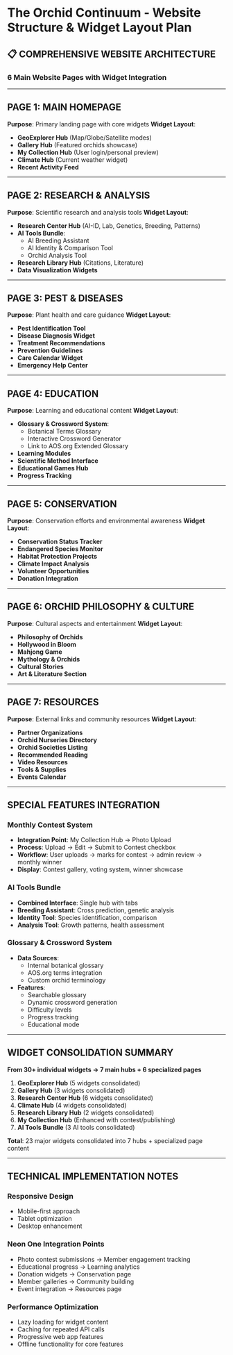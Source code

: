 # The Orchid Continuum - Website Structure & Widget Layout Plan

## 📋 **COMPREHENSIVE WEBSITE ARCHITECTURE**

### **6 Main Website Pages with Widget Integration**

---

## **PAGE 1: MAIN HOMEPAGE**
**Purpose**: Primary landing page with core widgets
**Widget Layout**:
- **GeoExplorer Hub** (Map/Globe/Satellite modes)
- **Gallery Hub** (Featured orchids showcase)
- **My Collection Hub** (User login/personal preview)
- **Climate Hub** (Current weather widget)
- **Recent Activity Feed**

---

## **PAGE 2: RESEARCH & ANALYSIS**
**Purpose**: Scientific research and analysis tools
**Widget Layout**:
- **Research Center Hub** (AI-ID, Lab, Genetics, Breeding, Patterns)
- **AI Tools Bundle**:
  - AI Breeding Assistant
  - AI Identity & Comparison Tool
  - Orchid Analysis Tool
- **Research Library Hub** (Citations, Literature)
- **Data Visualization Widgets**

---

## **PAGE 3: PEST & DISEASES**
**Purpose**: Plant health and care guidance
**Widget Layout**:
- **Pest Identification Tool**
- **Disease Diagnosis Widget**
- **Treatment Recommendations**
- **Prevention Guidelines**
- **Care Calendar Widget**
- **Emergency Help Center**

---

## **PAGE 4: EDUCATION**
**Purpose**: Learning and educational content
**Widget Layout**:
- **Glossary & Crossword System**:
  - Botanical Terms Glossary
  - Interactive Crossword Generator
  - Link to AOS.org Extended Glossary
- **Learning Modules**
- **Scientific Method Interface**
- **Educational Games Hub**
- **Progress Tracking**

---

## **PAGE 5: CONSERVATION**
**Purpose**: Conservation efforts and environmental awareness
**Widget Layout**:
- **Conservation Status Tracker**
- **Endangered Species Monitor**
- **Habitat Protection Projects**
- **Climate Impact Analysis**
- **Volunteer Opportunities**
- **Donation Integration**

---

## **PAGE 6: ORCHID PHILOSOPHY & CULTURE**
**Purpose**: Cultural aspects and entertainment
**Widget Layout**:
- **Philosophy of Orchids**
- **Hollywood in Bloom**
- **Mahjong Game**
- **Mythology & Orchids**
- **Cultural Stories**
- **Art & Literature Section**

---

## **PAGE 7: RESOURCES**
**Purpose**: External links and community resources
**Widget Layout**:
- **Partner Organizations**
- **Orchid Nurseries Directory**
- **Orchid Societies Listing**
- **Recommended Reading**
- **Video Resources**
- **Tools & Supplies**
- **Events Calendar**

---

## **SPECIAL FEATURES INTEGRATION**

### **Monthly Contest System**
- **Integration Point**: My Collection Hub → Photo Upload
- **Process**: Upload → Edit → Submit to Contest checkbox
- **Workflow**: User uploads → marks for contest → admin review → monthly winner
- **Display**: Contest gallery, voting system, winner showcase

### **AI Tools Bundle** 
- **Combined Interface**: Single hub with tabs
- **Breeding Assistant**: Cross prediction, genetic analysis
- **Identity Tool**: Species identification, comparison
- **Analysis Tool**: Growth patterns, health assessment

### **Glossary & Crossword System**
- **Data Sources**: 
  - Internal botanical glossary
  - AOS.org terms integration
  - Custom orchid terminology
- **Features**:
  - Searchable glossary
  - Dynamic crossword generation
  - Difficulty levels
  - Progress tracking
  - Educational mode

---

## **WIDGET CONSOLIDATION SUMMARY**

**From 30+ individual widgets → 7 main hubs + 6 specialized pages**

1. **GeoExplorer Hub** (5 widgets consolidated)
2. **Gallery Hub** (3 widgets consolidated)  
3. **Research Center Hub** (6 widgets consolidated)
4. **Climate Hub** (4 widgets consolidated)
5. **Research Library Hub** (2 widgets consolidated)
6. **My Collection Hub** (Enhanced with contest/publishing)
7. **AI Tools Bundle** (3 AI tools consolidated)

**Total**: 23 major widgets consolidated into 7 hubs + specialized page content

---

## **TECHNICAL IMPLEMENTATION NOTES**

### **Responsive Design**
- Mobile-first approach
- Tablet optimization
- Desktop enhancement

### **Neon One Integration Points**
- Photo contest submissions → Member engagement tracking
- Educational progress → Learning analytics
- Donation widgets → Conservation page
- Member galleries → Community building
- Event integration → Resources page

### **Performance Optimization**
- Lazy loading for widget content
- Caching for repeated API calls
- Progressive web app features
- Offline functionality for core features